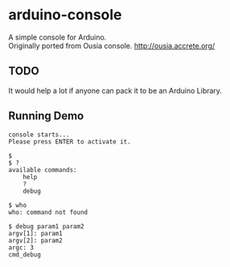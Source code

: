 # arduino-console
A simple console for Arduino.<br>
Originally ported from Ousia console. http://ousia.accrete.org/

## TODO
It would help a lot if anyone can pack it to be an Arduino Library.

## Running Demo
```
console starts...
Please press ENTER to activate it.

$
$ ?
available commands:
	help
	?
	debug
```
```
$ who
who: command not found
```
```
$ debug param1 param2
argv[1]: param1
argv[2]: param2
argc: 3
cmd_debug
```
